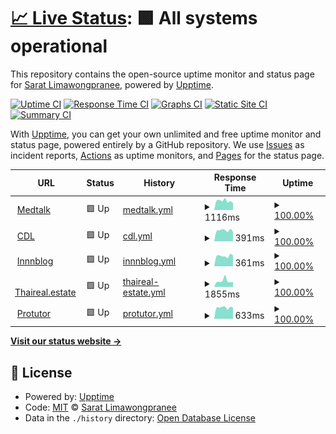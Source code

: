 # [📈 Live Status](https://innneang.github.io/uptimerobot): <!--live status--> **🟩 All systems operational**

This repository contains the open-source uptime monitor and status page for [Sarat Limawongpranee](https://www.innnblog.com), powered by [Upptime](https://github.com/upptime/upptime).

[![Uptime CI](https://github.com/innneang/uptimerobot/workflows/Uptime%20CI/badge.svg)](https://github.com/innneang/uptimerobot/actions?query=workflow%3A%22Uptime+CI%22)
[![Response Time CI](https://github.com/innneang/uptimerobot/workflows/Response%20Time%20CI/badge.svg)](https://github.com/innneang/uptimerobot/actions?query=workflow%3A%22Response+Time+CI%22)
[![Graphs CI](https://github.com/innneang/uptimerobot/workflows/Graphs%20CI/badge.svg)](https://github.com/innneang/uptimerobot/actions?query=workflow%3A%22Graphs+CI%22)
[![Static Site CI](https://github.com/innneang/uptimerobot/workflows/Static%20Site%20CI/badge.svg)](https://github.com/innneang/uptimerobot/actions?query=workflow%3A%22Static+Site+CI%22)
[![Summary CI](https://github.com/innneang/uptimerobot/workflows/Summary%20CI/badge.svg)](https://github.com/innneang/uptimerobot/actions?query=workflow%3A%22Summary+CI%22)

With [Upptime](https://upptime.js.org), you can get your own unlimited and free uptime monitor and status page, powered entirely by a GitHub repository. We use [Issues](https://github.com/innneang/uptimerobot/issues) as incident reports, [Actions](https://github.com/innneang/uptimerobot/actions) as uptime monitors, and [Pages](https://innneang.github.io/uptimerobot) for the status page.

<!--start: status pages-->
<!-- This summary is generated by Upptime (https://github.com/upptime/upptime) -->
<!-- Do not edit this manually, your changes will be overwritten -->
<!-- prettier-ignore -->
| URL | Status | History | Response Time | Uptime |
| --- | ------ | ------- | ------------- | ------ |
| <img alt="" src="https://favicons.githubusercontent.com/medtalk.in.th" height="13"> [Medtalk](https://medtalk.in.th) | 🟩 Up | [medtalk.yml](https://github.com/innneang/uptimerobot/commits/HEAD/history/medtalk.yml) | <details><summary><img alt="Response time graph" src="./graphs/medtalk/response-time-week.png" height="20"> 1116ms</summary><br><a href="https://uptime.thaireal.estate/history/medtalk"><img alt="Response time 1204" src="https://img.shields.io/endpoint?url=https%3A%2F%2Fraw.githubusercontent.com%2Finnneang%2Fuptimerobot%2FHEAD%2Fapi%2Fmedtalk%2Fresponse-time.json"></a><br><a href="https://uptime.thaireal.estate/history/medtalk"><img alt="24-hour response time 1065" src="https://img.shields.io/endpoint?url=https%3A%2F%2Fraw.githubusercontent.com%2Finnneang%2Fuptimerobot%2FHEAD%2Fapi%2Fmedtalk%2Fresponse-time-day.json"></a><br><a href="https://uptime.thaireal.estate/history/medtalk"><img alt="7-day response time 1116" src="https://img.shields.io/endpoint?url=https%3A%2F%2Fraw.githubusercontent.com%2Finnneang%2Fuptimerobot%2FHEAD%2Fapi%2Fmedtalk%2Fresponse-time-week.json"></a><br><a href="https://uptime.thaireal.estate/history/medtalk"><img alt="30-day response time 1480" src="https://img.shields.io/endpoint?url=https%3A%2F%2Fraw.githubusercontent.com%2Finnneang%2Fuptimerobot%2FHEAD%2Fapi%2Fmedtalk%2Fresponse-time-month.json"></a><br><a href="https://uptime.thaireal.estate/history/medtalk"><img alt="1-year response time 1204" src="https://img.shields.io/endpoint?url=https%3A%2F%2Fraw.githubusercontent.com%2Finnneang%2Fuptimerobot%2FHEAD%2Fapi%2Fmedtalk%2Fresponse-time-year.json"></a></details> | <details><summary><a href="https://uptime.thaireal.estate/history/medtalk">100.00%</a></summary><a href="https://uptime.thaireal.estate/history/medtalk"><img alt="All-time uptime 99.56%" src="https://img.shields.io/endpoint?url=https%3A%2F%2Fraw.githubusercontent.com%2Finnneang%2Fuptimerobot%2FHEAD%2Fapi%2Fmedtalk%2Fuptime.json"></a><br><a href="https://uptime.thaireal.estate/history/medtalk"><img alt="24-hour uptime 100.00%" src="https://img.shields.io/endpoint?url=https%3A%2F%2Fraw.githubusercontent.com%2Finnneang%2Fuptimerobot%2FHEAD%2Fapi%2Fmedtalk%2Fuptime-day.json"></a><br><a href="https://uptime.thaireal.estate/history/medtalk"><img alt="7-day uptime 100.00%" src="https://img.shields.io/endpoint?url=https%3A%2F%2Fraw.githubusercontent.com%2Finnneang%2Fuptimerobot%2FHEAD%2Fapi%2Fmedtalk%2Fuptime-week.json"></a><br><a href="https://uptime.thaireal.estate/history/medtalk"><img alt="30-day uptime 99.94%" src="https://img.shields.io/endpoint?url=https%3A%2F%2Fraw.githubusercontent.com%2Finnneang%2Fuptimerobot%2FHEAD%2Fapi%2Fmedtalk%2Fuptime-month.json"></a><br><a href="https://uptime.thaireal.estate/history/medtalk"><img alt="1-year uptime 99.56%" src="https://img.shields.io/endpoint?url=https%3A%2F%2Fraw.githubusercontent.com%2Finnneang%2Fuptimerobot%2FHEAD%2Fapi%2Fmedtalk%2Fuptime-year.json"></a></details>
| <img alt="" src="https://favicons.githubusercontent.com/chuaydolae.com" height="13"> [CDL](https://chuaydolae.com) | 🟩 Up | [cdl.yml](https://github.com/innneang/uptimerobot/commits/HEAD/history/cdl.yml) | <details><summary><img alt="Response time graph" src="./graphs/cdl/response-time-week.png" height="20"> 391ms</summary><br><a href="https://uptime.thaireal.estate/history/cdl"><img alt="Response time 425" src="https://img.shields.io/endpoint?url=https%3A%2F%2Fraw.githubusercontent.com%2Finnneang%2Fuptimerobot%2FHEAD%2Fapi%2Fcdl%2Fresponse-time.json"></a><br><a href="https://uptime.thaireal.estate/history/cdl"><img alt="24-hour response time 423" src="https://img.shields.io/endpoint?url=https%3A%2F%2Fraw.githubusercontent.com%2Finnneang%2Fuptimerobot%2FHEAD%2Fapi%2Fcdl%2Fresponse-time-day.json"></a><br><a href="https://uptime.thaireal.estate/history/cdl"><img alt="7-day response time 391" src="https://img.shields.io/endpoint?url=https%3A%2F%2Fraw.githubusercontent.com%2Finnneang%2Fuptimerobot%2FHEAD%2Fapi%2Fcdl%2Fresponse-time-week.json"></a><br><a href="https://uptime.thaireal.estate/history/cdl"><img alt="30-day response time 384" src="https://img.shields.io/endpoint?url=https%3A%2F%2Fraw.githubusercontent.com%2Finnneang%2Fuptimerobot%2FHEAD%2Fapi%2Fcdl%2Fresponse-time-month.json"></a><br><a href="https://uptime.thaireal.estate/history/cdl"><img alt="1-year response time 425" src="https://img.shields.io/endpoint?url=https%3A%2F%2Fraw.githubusercontent.com%2Finnneang%2Fuptimerobot%2FHEAD%2Fapi%2Fcdl%2Fresponse-time-year.json"></a></details> | <details><summary><a href="https://uptime.thaireal.estate/history/cdl">100.00%</a></summary><a href="https://uptime.thaireal.estate/history/cdl"><img alt="All-time uptime 99.98%" src="https://img.shields.io/endpoint?url=https%3A%2F%2Fraw.githubusercontent.com%2Finnneang%2Fuptimerobot%2FHEAD%2Fapi%2Fcdl%2Fuptime.json"></a><br><a href="https://uptime.thaireal.estate/history/cdl"><img alt="24-hour uptime 100.00%" src="https://img.shields.io/endpoint?url=https%3A%2F%2Fraw.githubusercontent.com%2Finnneang%2Fuptimerobot%2FHEAD%2Fapi%2Fcdl%2Fuptime-day.json"></a><br><a href="https://uptime.thaireal.estate/history/cdl"><img alt="7-day uptime 100.00%" src="https://img.shields.io/endpoint?url=https%3A%2F%2Fraw.githubusercontent.com%2Finnneang%2Fuptimerobot%2FHEAD%2Fapi%2Fcdl%2Fuptime-week.json"></a><br><a href="https://uptime.thaireal.estate/history/cdl"><img alt="30-day uptime 100.00%" src="https://img.shields.io/endpoint?url=https%3A%2F%2Fraw.githubusercontent.com%2Finnneang%2Fuptimerobot%2FHEAD%2Fapi%2Fcdl%2Fuptime-month.json"></a><br><a href="https://uptime.thaireal.estate/history/cdl"><img alt="1-year uptime 99.98%" src="https://img.shields.io/endpoint?url=https%3A%2F%2Fraw.githubusercontent.com%2Finnneang%2Fuptimerobot%2FHEAD%2Fapi%2Fcdl%2Fuptime-year.json"></a></details>
| <img alt="" src="https://favicons.githubusercontent.com/innnblog.com" height="13"> [Innnblog](https://innnblog.com) | 🟩 Up | [innnblog.yml](https://github.com/innneang/uptimerobot/commits/HEAD/history/innnblog.yml) | <details><summary><img alt="Response time graph" src="./graphs/innnblog/response-time-week.png" height="20"> 361ms</summary><br><a href="https://uptime.thaireal.estate/history/innnblog"><img alt="Response time 380" src="https://img.shields.io/endpoint?url=https%3A%2F%2Fraw.githubusercontent.com%2Finnneang%2Fuptimerobot%2FHEAD%2Fapi%2Finnnblog%2Fresponse-time.json"></a><br><a href="https://uptime.thaireal.estate/history/innnblog"><img alt="24-hour response time 345" src="https://img.shields.io/endpoint?url=https%3A%2F%2Fraw.githubusercontent.com%2Finnneang%2Fuptimerobot%2FHEAD%2Fapi%2Finnnblog%2Fresponse-time-day.json"></a><br><a href="https://uptime.thaireal.estate/history/innnblog"><img alt="7-day response time 361" src="https://img.shields.io/endpoint?url=https%3A%2F%2Fraw.githubusercontent.com%2Finnneang%2Fuptimerobot%2FHEAD%2Fapi%2Finnnblog%2Fresponse-time-week.json"></a><br><a href="https://uptime.thaireal.estate/history/innnblog"><img alt="30-day response time 331" src="https://img.shields.io/endpoint?url=https%3A%2F%2Fraw.githubusercontent.com%2Finnneang%2Fuptimerobot%2FHEAD%2Fapi%2Finnnblog%2Fresponse-time-month.json"></a><br><a href="https://uptime.thaireal.estate/history/innnblog"><img alt="1-year response time 380" src="https://img.shields.io/endpoint?url=https%3A%2F%2Fraw.githubusercontent.com%2Finnneang%2Fuptimerobot%2FHEAD%2Fapi%2Finnnblog%2Fresponse-time-year.json"></a></details> | <details><summary><a href="https://uptime.thaireal.estate/history/innnblog">100.00%</a></summary><a href="https://uptime.thaireal.estate/history/innnblog"><img alt="All-time uptime 100.00%" src="https://img.shields.io/endpoint?url=https%3A%2F%2Fraw.githubusercontent.com%2Finnneang%2Fuptimerobot%2FHEAD%2Fapi%2Finnnblog%2Fuptime.json"></a><br><a href="https://uptime.thaireal.estate/history/innnblog"><img alt="24-hour uptime 100.00%" src="https://img.shields.io/endpoint?url=https%3A%2F%2Fraw.githubusercontent.com%2Finnneang%2Fuptimerobot%2FHEAD%2Fapi%2Finnnblog%2Fuptime-day.json"></a><br><a href="https://uptime.thaireal.estate/history/innnblog"><img alt="7-day uptime 100.00%" src="https://img.shields.io/endpoint?url=https%3A%2F%2Fraw.githubusercontent.com%2Finnneang%2Fuptimerobot%2FHEAD%2Fapi%2Finnnblog%2Fuptime-week.json"></a><br><a href="https://uptime.thaireal.estate/history/innnblog"><img alt="30-day uptime 100.00%" src="https://img.shields.io/endpoint?url=https%3A%2F%2Fraw.githubusercontent.com%2Finnneang%2Fuptimerobot%2FHEAD%2Fapi%2Finnnblog%2Fuptime-month.json"></a><br><a href="https://uptime.thaireal.estate/history/innnblog"><img alt="1-year uptime 100.00%" src="https://img.shields.io/endpoint?url=https%3A%2F%2Fraw.githubusercontent.com%2Finnneang%2Fuptimerobot%2FHEAD%2Fapi%2Finnnblog%2Fuptime-year.json"></a></details>
| <img alt="" src="https://favicons.githubusercontent.com/thaireal.estate" height="13"> [Thaireal.estate](https://thaireal.estate) | 🟩 Up | [thaireal-estate.yml](https://github.com/innneang/uptimerobot/commits/HEAD/history/thaireal-estate.yml) | <details><summary><img alt="Response time graph" src="./graphs/thaireal-estate/response-time-week.png" height="20"> 1855ms</summary><br><a href="https://uptime.thaireal.estate/history/thaireal-estate"><img alt="Response time 1318" src="https://img.shields.io/endpoint?url=https%3A%2F%2Fraw.githubusercontent.com%2Finnneang%2Fuptimerobot%2FHEAD%2Fapi%2Fthaireal-estate%2Fresponse-time.json"></a><br><a href="https://uptime.thaireal.estate/history/thaireal-estate"><img alt="24-hour response time 1511" src="https://img.shields.io/endpoint?url=https%3A%2F%2Fraw.githubusercontent.com%2Finnneang%2Fuptimerobot%2FHEAD%2Fapi%2Fthaireal-estate%2Fresponse-time-day.json"></a><br><a href="https://uptime.thaireal.estate/history/thaireal-estate"><img alt="7-day response time 1855" src="https://img.shields.io/endpoint?url=https%3A%2F%2Fraw.githubusercontent.com%2Finnneang%2Fuptimerobot%2FHEAD%2Fapi%2Fthaireal-estate%2Fresponse-time-week.json"></a><br><a href="https://uptime.thaireal.estate/history/thaireal-estate"><img alt="30-day response time 1962" src="https://img.shields.io/endpoint?url=https%3A%2F%2Fraw.githubusercontent.com%2Finnneang%2Fuptimerobot%2FHEAD%2Fapi%2Fthaireal-estate%2Fresponse-time-month.json"></a><br><a href="https://uptime.thaireal.estate/history/thaireal-estate"><img alt="1-year response time 1318" src="https://img.shields.io/endpoint?url=https%3A%2F%2Fraw.githubusercontent.com%2Finnneang%2Fuptimerobot%2FHEAD%2Fapi%2Fthaireal-estate%2Fresponse-time-year.json"></a></details> | <details><summary><a href="https://uptime.thaireal.estate/history/thaireal-estate">100.00%</a></summary><a href="https://uptime.thaireal.estate/history/thaireal-estate"><img alt="All-time uptime 98.77%" src="https://img.shields.io/endpoint?url=https%3A%2F%2Fraw.githubusercontent.com%2Finnneang%2Fuptimerobot%2FHEAD%2Fapi%2Fthaireal-estate%2Fuptime.json"></a><br><a href="https://uptime.thaireal.estate/history/thaireal-estate"><img alt="24-hour uptime 100.00%" src="https://img.shields.io/endpoint?url=https%3A%2F%2Fraw.githubusercontent.com%2Finnneang%2Fuptimerobot%2FHEAD%2Fapi%2Fthaireal-estate%2Fuptime-day.json"></a><br><a href="https://uptime.thaireal.estate/history/thaireal-estate"><img alt="7-day uptime 100.00%" src="https://img.shields.io/endpoint?url=https%3A%2F%2Fraw.githubusercontent.com%2Finnneang%2Fuptimerobot%2FHEAD%2Fapi%2Fthaireal-estate%2Fuptime-week.json"></a><br><a href="https://uptime.thaireal.estate/history/thaireal-estate"><img alt="30-day uptime 99.89%" src="https://img.shields.io/endpoint?url=https%3A%2F%2Fraw.githubusercontent.com%2Finnneang%2Fuptimerobot%2FHEAD%2Fapi%2Fthaireal-estate%2Fuptime-month.json"></a><br><a href="https://uptime.thaireal.estate/history/thaireal-estate"><img alt="1-year uptime 98.77%" src="https://img.shields.io/endpoint?url=https%3A%2F%2Fraw.githubusercontent.com%2Finnneang%2Fuptimerobot%2FHEAD%2Fapi%2Fthaireal-estate%2Fuptime-year.json"></a></details>
| <img alt="" src="https://favicons.githubusercontent.com/protutor.in.th" height="13"> [Protutor](https://protutor.in.th) | 🟩 Up | [protutor.yml](https://github.com/innneang/uptimerobot/commits/HEAD/history/protutor.yml) | <details><summary><img alt="Response time graph" src="./graphs/protutor/response-time-week.png" height="20"> 633ms</summary><br><a href="https://uptime.thaireal.estate/history/protutor"><img alt="Response time 619" src="https://img.shields.io/endpoint?url=https%3A%2F%2Fraw.githubusercontent.com%2Finnneang%2Fuptimerobot%2FHEAD%2Fapi%2Fprotutor%2Fresponse-time.json"></a><br><a href="https://uptime.thaireal.estate/history/protutor"><img alt="24-hour response time 694" src="https://img.shields.io/endpoint?url=https%3A%2F%2Fraw.githubusercontent.com%2Finnneang%2Fuptimerobot%2FHEAD%2Fapi%2Fprotutor%2Fresponse-time-day.json"></a><br><a href="https://uptime.thaireal.estate/history/protutor"><img alt="7-day response time 633" src="https://img.shields.io/endpoint?url=https%3A%2F%2Fraw.githubusercontent.com%2Finnneang%2Fuptimerobot%2FHEAD%2Fapi%2Fprotutor%2Fresponse-time-week.json"></a><br><a href="https://uptime.thaireal.estate/history/protutor"><img alt="30-day response time 629" src="https://img.shields.io/endpoint?url=https%3A%2F%2Fraw.githubusercontent.com%2Finnneang%2Fuptimerobot%2FHEAD%2Fapi%2Fprotutor%2Fresponse-time-month.json"></a><br><a href="https://uptime.thaireal.estate/history/protutor"><img alt="1-year response time 619" src="https://img.shields.io/endpoint?url=https%3A%2F%2Fraw.githubusercontent.com%2Finnneang%2Fuptimerobot%2FHEAD%2Fapi%2Fprotutor%2Fresponse-time-year.json"></a></details> | <details><summary><a href="https://uptime.thaireal.estate/history/protutor">100.00%</a></summary><a href="https://uptime.thaireal.estate/history/protutor"><img alt="All-time uptime 99.99%" src="https://img.shields.io/endpoint?url=https%3A%2F%2Fraw.githubusercontent.com%2Finnneang%2Fuptimerobot%2FHEAD%2Fapi%2Fprotutor%2Fuptime.json"></a><br><a href="https://uptime.thaireal.estate/history/protutor"><img alt="24-hour uptime 100.00%" src="https://img.shields.io/endpoint?url=https%3A%2F%2Fraw.githubusercontent.com%2Finnneang%2Fuptimerobot%2FHEAD%2Fapi%2Fprotutor%2Fuptime-day.json"></a><br><a href="https://uptime.thaireal.estate/history/protutor"><img alt="7-day uptime 100.00%" src="https://img.shields.io/endpoint?url=https%3A%2F%2Fraw.githubusercontent.com%2Finnneang%2Fuptimerobot%2FHEAD%2Fapi%2Fprotutor%2Fuptime-week.json"></a><br><a href="https://uptime.thaireal.estate/history/protutor"><img alt="30-day uptime 100.00%" src="https://img.shields.io/endpoint?url=https%3A%2F%2Fraw.githubusercontent.com%2Finnneang%2Fuptimerobot%2FHEAD%2Fapi%2Fprotutor%2Fuptime-month.json"></a><br><a href="https://uptime.thaireal.estate/history/protutor"><img alt="1-year uptime 99.99%" src="https://img.shields.io/endpoint?url=https%3A%2F%2Fraw.githubusercontent.com%2Finnneang%2Fuptimerobot%2FHEAD%2Fapi%2Fprotutor%2Fuptime-year.json"></a></details>

<!--end: status pages-->

[**Visit our status website →**](https://innneang.github.io/uptimerobot)

## 📄 License

- Powered by: [Upptime](https://github.com/upptime/upptime)
- Code: [MIT](./LICENSE) © [Sarat Limawongpranee](https://www.innnblog.com)
- Data in the `./history` directory: [Open Database License](https://opendatacommons.org/licenses/odbl/1-0/)
